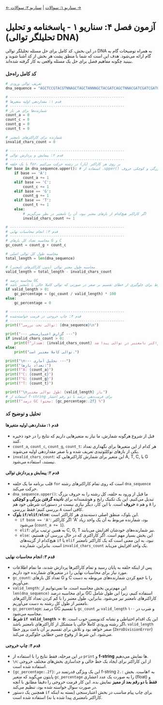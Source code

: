 [← سناریو ۱: سوالات](./scenario-01-questions.md) | [سناریو ۲: سوالات →](./scenario-02-questions.md)

# آزمون فصل ۴: سناریو ۱ - پاسخنامه و تحلیل (تحلیلگر توالی DNA)

در این بخش، کد کامل برای حل مسئله تحلیلگر توالی DNA به همراه توضیحات گام به گام ارائه می‌شود. هدف این است که شما با منطق پشت هر بخش از کد آشنا شوید و ببینید چگونه مفاهیم فصل برای حل یک مسئله واقعی به کار گرفته شده‌اند.

### کد کامل راه‌حل

```python
# تعریف توالی ورودی
dna_sequence = "AGCTCCGTACGTNNAGCTAGCTANNNGCTACGATCAGCTNNACGATCGATCGATGC"

# -----------------------------------------------------
# قدم ۱: مقداردهی اولیه متغیرها
# -----------------------------------------------------
# شمارنده‌ها برای هر باز
count_a = 0
count_c = 0
count_g = 0
count_t = 0

# شمارنده برای کاراکترهای نامعتبر
invalid_chars_count = 0

# -----------------------------------------------------
# قدم ۲: پیمایش و پردازش توالی
# -----------------------------------------------------
# با یک حلقه for، بر روی هر کاراکتر (باز) در رشته حرکت می‌کنیم
for base in dna_sequence.upper(): # استفاده از .upper() برای نادیده گرفتن بزرگی و کوچکی حروف
    if base == 'A':
        count_a += 1
    elif base == 'C':
        count_c += 1
    elif base == 'G':
        count_g += 1
    elif base == 'T':
        count_t += 1
    else:
        # اگر کاراکتر هیچ‌کدام از بازهای معتبر نبود، آن را نامعتبر در نظر می‌گیریم
        invalid_chars_count += 1

# -----------------------------------------------------
# قدم ۳: انجام محاسبات نهایی
# -----------------------------------------------------
# محاسبه تعداد کل بازهای G و C
gc_count = count_g + count_c

# محاسبه طول کل توالی اصلی
total_length = len(dna_sequence)

# محاسبه طول معتبر توالی (بدون کاراکترهای نامعتبر)
valid_length = total_length - invalid_chars_count

# محاسبه درصد GC
# یک شرط برای جلوگیری از خطای تقسیم بر صفر در صورتی که توالی کاملا خالی یا نامعتبر باشد
if valid_length > 0:
    gc_percentage = (gc_count / valid_length) * 100
else:
    gc_percentage = 0

# -----------------------------------------------------
# قدم ۴: چاپ خروجی در فرمت خواسته‌شده
# -----------------------------------------------------
print(f"توالی تحت بررسی: {dna_sequence}\n")

print("--- گزارش اعتبارسنجی ---")
if invalid_chars_count > 0:
    print(f"هشدار: {invalid_chars_count} کاراکتر نامعتبر در توالی پیدا شد.")
else:
    print("توالی کاملا معتبر است.")

print("\n--- تحلیل آماری ---")
print("تعداد بازها:")
print(f"A: {count_a}")
print(f"C: {count_c}")
print(f"G: {count_g}")
print(f"T: {count_t}")

print(f"\nطول توالی معتبر: {valid_length} باز")
# استفاده از f-string برای فرمت‌دهی درصد با دو رقم اعشار
print(f"درصد GC محتوا: {gc_percentage:.2f} %")

```

### تحلیل و توضیح کد

#### قدم ۱: مقداردهی اولیه متغیرها

- قبل از شروع هرگونه شمارش، ما نیاز به متغیرهایی داریم که نتایج را در خود ذخیره کنند.
- `count_a`, `count_c`, `count_g`, `count_t`: هر کدام از این متغیرها برای نگهداری تعداد یکی از بازهای نوکلئوتیدی تعریف شده و با صفر مقداردهی اولیه می‌شوند.
- `invalid_chars_count`: این متغیر برای شمارش کاراکترهایی که A, T, C, یا G نیستند، استفاده می‌شود.

#### قدم ۲: پیمایش و پردازش توالی

- قلب برنامه ما یک حلقه `for` است که روی تمام کاراکترهای رشته `dna_sequence` حرکت می‌کند.
- `dna_sequence.upper()`: ما قبل از ورود به حلقه، کل رشته را به حروف بزرگ تبدیل می‌کنیم. این یک تکنیک رایج و هوشمندانه برای **نادیده گرفتن بزرگی و کوچکی حروف** است. با این کار، دیگر نیازی نیست در دستورات شرطی خود هم `a` و هم `A` را بررسی کنیم؛ فقط بررسی `A` کافی است.
- **بلوک `if/elif/else`:** این بلوک، منطق اصلی دسته‌بندی هر کاراکتر است.
  - `if base == 'A'`: اگر کاراکتر 'A' بود، شمارنده مربوط به آن یک واحد زیاد می‌شود (`count_a += 1`).
  - `elif`: به همین ترتیب برای C, G, T نیز شمارنده‌های خودشان افزایش می‌یابند.
  - `else`: این بخش بسیار مهم است. اگر کاراکتری که در حال بررسی آن هستیم، هیچ‌کدام از گزینه‌های `if` یا `elif` نبود، به این معنی است که یک کاراکتر نامعتبر است. بنابراین، شمارنده `invalid_chars_count` یک واحد افزایش می‌یابد.

#### قدم ۳: انجام محاسبات نهایی

- پس از اینکه حلقه به پایان رسید و تمام کاراکترها پردازش شدند، ما تمام اطلاعات مورد نیاز برای محاسبات نهایی را در متغیرهای شمارنده خود داریم.
- `gc_count`: تعداد کل بازهای G و C را با جمع کردن شمارنده‌های مربوطه به دست می‌آوریم.
- `valid_length`: این مهم‌ترین بخش محاسبه است. ما نمی‌توانیم از `len(dna_sequence)` برای محاسبه درصد GC استفاده کنیم، زیرا این طول شامل کاراکترهای نامعتبر نیز می‌شود. بنابراین، طول معتبر را با کم کردن تعداد کاراکترهای نامعتبر از طول کل رشته به دست می‌آوریم.
- `gc_percentage`: درصد GC با تقسیم `gc_count` بر `valid_length` و ضرب در ۱۰۰ محاسبه می‌شود.
- **شرط `if valid_length > 0`:** این یک اقدام احتیاطی و نشانه کدنویسی خوب است. اگر رشته ورودی کاملاً خالی یا متشکل از کاراکترهای نامعتبر باشد، `valid_length` صفر خواهد بود و تلاش برای تقسیم بر آن باعث بروز خطا (`ZeroDivisionError`) می‌شود. این شرط از وقوع چنین خطایی جلوگیری می‌کند.

#### قدم ۴: چاپ خروجی

- در این مرحله، فقط نتایج را با استفاده از `print` و **f-string** ها نمایش می‌دهیم.
- `\n`: از این کاراکتر برای ایجاد یک خط خالی و جداسازی بخش‌های مختلف خروجی استفاده شده است.
- `{gc_percentage:.2f}`: این یک ویژگی قدرتمند در f-string هاست. بخش `:.2f` به پایتون می‌گوید که متغیر `gc_percentage` را به صورت یک عدد اعشاری (float) و **فقط با دو رقم بعد از ممیز** نمایش بده. این کار فرمت خروجی را دقیقاً مطابق با آنچه در صورت سوال خواسته شده بود، تنظیم می‌کند.
- همچنین یک دستور `if` برای چاپ پیام مناسب در بخش اعتبارسنجی (بسته به اینکه کاراکتر نامعتبری پیدا شده یا نه) استفاده شده است.
